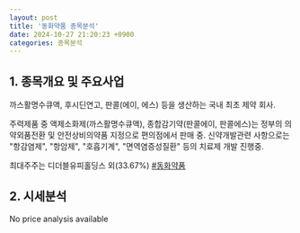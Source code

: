 ```yaml
---
layout: post
title: '동화약품 종목분석'
date: 2024-10-27 21:20:23 +0900
categories: 종목분석
---
```


## 1. 종목개요 및 주요사업

까스활명수큐액, 후시딘연고, 판콜(에이, 에스) 등을 생산하는 국내 최초 제약 회사. 

주력제품 중 액제소화제(까스활명수큐액), 종합감기약(판콜에이, 판콜에스)는 정부의 의약외품전환 및 안전상비의약품 지정으로 편의점에서 판매 중. 신약개발관련 사항으로는 "항감염제", "항암제", "호흡기계", "면역염증성질환" 등의 치료제 개발 진행중.

최대주주는 디더블유피홀딩스 외(33.67%)
[#동화약품](#)

## 2. 시세분석

No price analysis available
